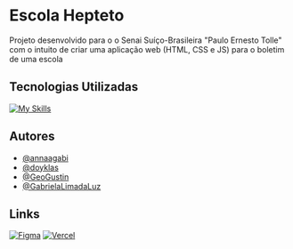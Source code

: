 # Escola Hepteto
Projeto desenvolvido para o o Senai Suíço-Brasileira "Paulo Ernesto Tolle" com o intuito de criar uma aplicação web (HTML, CSS e JS) para o boletim de uma escola

## Tecnologias Utilizadas
[![My Skills](https://skillicons.dev/icons?i=javascript,html,css)](https://skillicons.dev)

## Autores

- [@annaagabi](https://www.github.com/annaagabi)
- [@doyklas](https://github.com/doyklas​)
- [@GeoGustin](https://www.github.com/GeoGustin)
- [@GabrielaLimadaLuz](https://github.com/GabrielaLimadaLuz​)

## Links
[![Figma](https://skillicons.dev/icons?i=figma)](https://www.figma.com/file/3jh2fMHtKNBtCpr4gr897S/Site-INDMO%2F-PWFE---Escola?type=design&mode=design&t=PsxNFZHqVIRq4pqH-1) [![Vercel](https://skillicons.dev/icons?i=vercel)](https://escola-hepteto.vercel.app/)